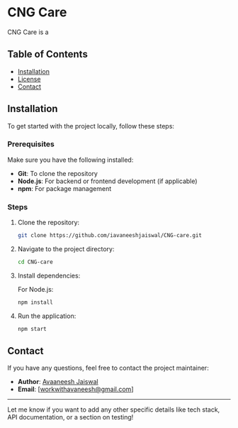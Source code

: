 # CNG Care

CNG Care is a 

## Table of Contents

- [Installation](#installation)
- [License](#license)
- [Contact](#contact)

## Installation

To get started with the project locally, follow these steps:

### Prerequisites

Make sure you have the following installed:

- **Git**: To clone the repository
- **Node.js**: For backend or frontend development (if applicable)
- **npm**: For package management

### Steps

1. Clone the repository:

   ```bash
   git clone https://github.com/iavaneeshjaiswal/CNG-care.git
   ```

2. Navigate to the project directory:

   ```bash
   cd CNG-care
   ```

3. Install dependencies:

   For Node.js:

   ```bash
   npm install
   ```

4. Run the application:

   ```bash
   npm start
   ```



## Contact

If you have any questions, feel free to contact the project maintainer:

- **Author**: [Avaaneesh Jaiswal](https://github.com/iavaneeshjaiswal)
- **Email**: [workwithavaneesh@gmail.com]

---

Let me know if you want to add any other specific details like tech stack, API documentation, or a section on testing!
